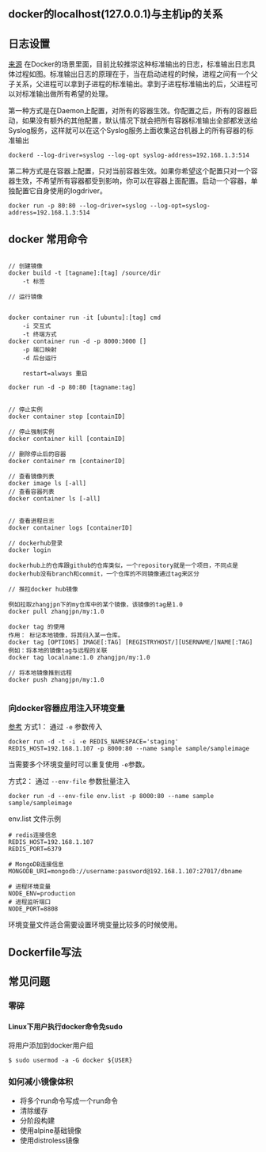 ## docker的localhost(127.0.0.1)与主机ip的关系



## 日志设置
[来源](https://yq.aliyun.com/articles/72700)
在Docker的场景里面，目前比较推崇这种标准输出的日志，标准输出日志具体过程如图。标准输出日志的原理在于，当在启动进程的时候，进程之间有一个父子关系，父进程可以拿到子进程的标准输出。拿到子进程标准输出的后，父进程可以对标准输出做所有希望的处理。

第一种方式是在Daemon上配置，对所有的容器生效。你配置之后，所有的容器启动，如果没有额外的其他配置，默认情况下就会把所有容器标准输出全部都发送给Syslog服务，这样就可以在这个Syslog服务上面收集这台机器上的所有容器的标准输出

```
dockerd --log-driver=syslog --log-opt syslog-address=192.168.1.3:514
```

第二种方式是在容器上配置，只对当前容器生效。如果你希望这个配置只对一个容器生效，不希望所有容器都受到影响，你可以在容器上面配置。启动一个容器，单独配置它自身使用的logdriver。
```
docker run -p 80:80 --log-driver=syslog --log-opt=syslog-address=192.168.1.3:514
```


## docker 常用命令

```

// 创建镜像
docker build -t [tagname]:[tag] /source/dir
	-t 标签

// 运行镜像


docker container run -it [ubuntu]:[tag] cmd
	-i 交互式
	-t 终端方式
docker container run -d -p 8000:3000 []
	-p 端口映射
	-d 后台运行

	restart=always 重启

docker run -d -p 80:80 [tagname:tag]


// 停止实例
docker container stop [containID]

// 停止强制实例
docker container kill [containID]

// 删除停止后的容器
docker container rm [containerID]

// 查看镜像列表
docker image ls [-all]
// 查看容器列表
docker container ls [-all]


// 查看进程日志
docker container logs [containerID]

// dockerhub登录
docker login

dockerhub上的仓库跟github的仓库类似，一个repository就是一个项目，不同点是dockerhub没有branch和commit，一个仓库的不同镜像通过tag来区分

// 推拉docker hub镜像

例如拉取zhangjpn下的my仓库中的某个镜像，该镜像的tag是1.0
docker pull zhangjpn/my:1.0

docker tag 的使用
作用： 标记本地镜像，将其归入某一仓库。
docker tag [OPTIONS] IMAGE[:TAG] [REGISTRYHOST/][USERNAME/]NAME[:TAG]
例如：将本地的镜像tag与远程的关联
docker tag localname:1.0 zhangjpn/my:1.0

// 将本地镜像推到远程
docker push zhangjpn/my:1.0


```



### 向docker容器应用注入环境变量
[参考](https://stackoverflow.com/questions/30494050/how-do-i-pass-environment-variables-to-docker-containers)
方式1： 通过 `-e` 参数传入

```shell
docker run -d -t -i -e REDIS_NAMESPACE='staging' REDIS_HOST=192.168.1.107 -p 8000:80 --name sample sample/sampleimage
```
当需要多个环境变量时可以重复使用 `-e`参数。

方式2： 通过 `--env-file` 参数批量注入

```shell
docker run -d --env-file env.list -p 8000:80 --name sample sample/sampleimage
```
env.list 文件示例  

```text
# redis连接信息
REDIS_HOST=192.168.1.107
REDIS_PORT=6379

# MongoDB连接信息
MONGODB_URI=mongodb://username:password@192.168.1.107:27017/dbname

# 进程环境变量
NODE_ENV=production
# 进程监听端口
NODE_PORT=8808
```
环境变量文件适合需要设置环境变量比较多的时候使用。

## Dockerfile写法


## 常见问题

### 零碎

#### Linux下用户执行docker命令免sudo
将用户添加到docker用户组
```shell
$ sudo usermod -a -G docker ${USER}
```

### 如何减小镜像体积
- 将多个run命令写成一个run命令
- 清除缓存
- 分阶段构建
- 使用alpine基础镜像
- 使用distroless镜像